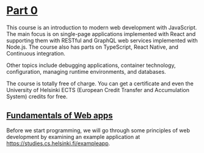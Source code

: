 # [Part 0](https://fullstackopen.com/en/part0)

This course is an introduction to modern web development with JavaScript. The main focus is on single-page applications implemented with React and supporting them with RESTful and GraphQL web services implemented with Node.js. The course also has parts on TypeScript, React Native, and Continuous integration.

Other topics include debugging applications, container technology, configuration, managing runtime environments, and databases.

The course is totally free of charge. You can get a certificate and even the University of Helsinki ECTS (European Credit Transfer and Accumulation System) credits for free.

## [Fundamentals of Web apps](https://fullstackopen.com/en/part0/fundamentals_of_web_apps)

Before we start programming, we will go through some principles of web development by examining an example application at https://studies.cs.helsinki.fi/exampleapp.
